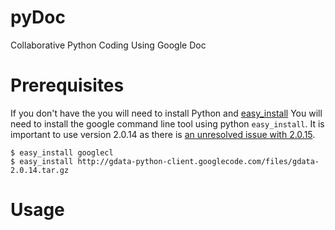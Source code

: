 pyDoc
=====

Collaborative Python Coding Using Google Doc

Prerequisites
=============
If you don't have the you will need to install Python and [easy_install](https://pypi.python.org/pypi/setuptools) 
You will need to install the google command line tool using python `easy_install`.  It is important to use version 2.0.14 as there is [an unresolved issue with 2.0.15](http://code.google.com/p/googlecl/issues/detail?id=449).

    $ easy_install googlecl
    $ easy_install http://gdata-python-client.googlecode.com/files/gdata-2.0.14.tar.gz

Usage
=====
